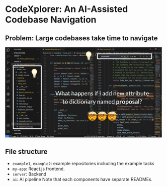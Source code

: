 # CodeXplorer: An AI-Assisted Codebase Navigation
## Problem: Large codebases take time to navigate
<img src="repo/main.png" width="600">

## File structure
- `example1`, `example2`: example repositories including the example tasks
- `my-app`: React.js frontend. 
- `server`: Backend
- `ai`: AI pipeline
Note that each components have separate READMEs.